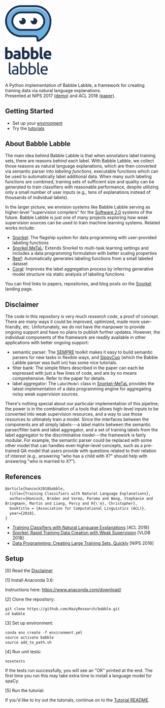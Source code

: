 
# <img src="assets/babble_logo.png" width="150"/>

A Python implementation of Babble Labble, a framework for creating training data via natural language explanations.  
Presented at NIPS 2017 ([demo](https://www.youtube.com/watch?v=YBeAX-deMDg&t=24s)) and ACL 2018 ([paper](https://arxiv.org/abs/1805.03818)).

## Getting Started
* Set up your [environment](#setup)
* Try the [tutorials](https://github.com/HazyResearch/babble/tree/master/tutorial)

## About Babble Labble
The main idea behind Babble Labble is that when annotators label training sets, there are reasons behind each label. With Babble Labble, we collect those reasons as natural language explanations, which are then converted via semantic parser into _labeling functions_, executable functions which can be used to automatically label additional data. When many such labeling functions are combined, training sets of sufficient size and quality can be generated to train classifiers with reasonable performance, despite utilizing only a small number of user inputs (e.g., tens of explanations instead of thousands of individual labels). 

In the larger picture, we envision systems like Babble Labble serving as higher-level "supervision compilers" for the [Software 2.0](https://ajratner.github.io/assets/papers/software_2_mmt_vision.pdf) systems of the future. Babble Labble is just one of many projects exploring how weak supervision sources can be used to train machine learning systems. Related works include:
* [Snorkel](snorkel.stanford.edu): The flagship system for data programming with user-provided labeling functions
* [Snorkel MeTaL](https://github.com/HazyResearch/metal): Extends Snorkel to multi-task learning settings and includes a data programming formulation with better scaling properties
* [Reef](https://www.paroma.xyz/tech_report_reef.pdf): Automatically generates labeling functions from a small labeled dataset
* [Coral](https://arxiv.org/abs/1709.02477): Improves the label aggregation process by inferring generative model structure via static analysis of labeling functions

You can find links to papers, repositories, and blog posts on the [Snorkel](snorkel.stanford.edu) landing page.

## Disclaimer
The code in this repository is very much _research code_, a proof of concept. There are _many_ ways it could be improved, optimized, made more user-friendly, etc. Unfortunately, we do not have the manpower to provide ongoing support and have no plans to publish further updates. However, the individual components of the framework are readily available in other applications with better ongoing support:
* semantic parser: The [SEMPRE](https://github.com/percyliang/sempre) toolkit makes it easy to build semantic parsers for new tasks in flexible ways, and [SippyCup](https://github.com/wcmac/sippycup) (which the Babble Labble parser was built on) has some nice tutorials. 
* filter bank: The simple filters described in the paper can each be expressed with just a few lines of code, and are by no means comprehensive. Refer to the paper for details.
* label aggregator: The `LabelModel` class in [Snorkel-MeTaL](https://github.com/HazyResearch/metal) provides the latest implementation of a data programming engine for aggregating noisy weak supervision sources.

There's nothing special about our particular implementation of this pipeline; the power is in the combination of a tools that allows high-level inputs to be converted into weak supervision resources, and a way to use those resources to ultimately train a model. Since the interfaces between the components are all simply labels---a label matrix between the semantic parser/filter bank and label aggregator, and a set of training labels from the label aggregator to the discriminative model---the framework is fairly modular. For example, the semantic parser could be replaced with some other  model that can handles even higher-level concepts, such as a pre-trained QA model that users provide with questions related to their relation of interest (e.g., answering "who has a child with X?" should help with answering "who is married to X?").

## References
```
@article{hancock2018babble,
  title={Training Classifiers with Natural Language Explanations},
  author={Hancock, Braden and Varma, Paroma and Wang, Stephanie and Bringmann, Martin and Liang, Percy and R{\'e}, Christopher},
  booktitle = {Association for Computational Linguistics (ACL)},
  year={2018},
}
```
* [Training Classifiers with Natural Language Explanations](https://arxiv.org/abs/1805.03818) [ACL 2018]
* [Snorkel: Rapid Training Data Creation with Weak Supervision](https://arxiv.org/abs/1711.10160) [VLDB 2018]
* [Data Programming: Creating Large Training Sets, Quickly](https://arxiv.org/abs/1605.07723) [NIPS 2016]

## Setup
[0] Read the [Disclaimer](#disclaimer)

[1] Install Anaconda 3.6:  

Instructions here: https://www.anaconda.com/download/

[2] Clone the repository:
```
git clone https://github.com/HazyResearch/babble.git
cd babble
```

[3] Set up environment:
```
conda env create -f environment.yml
source activate babble
source add_to_path.sh
```

[4] Run unit tests:
```
nosetests
```
If the tests run successfully, you will see an "OK" printed at the end.
The first time you run this may take extra time to install a language model for spaCy.

[5] Run the tutorial:

If you'd like to try out the tutorials, continue on to the [Tutorial README](https://github.com/HazyResearch/babble/tree/master/tutorial).
